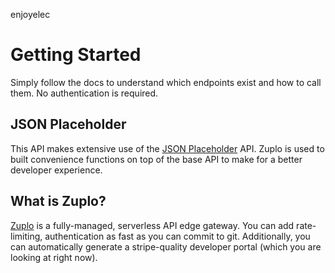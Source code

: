 enjoyelec
# Getting Started

Simply follow the docs to understand which endpoints exist and how to call them. No authentication is required.

## JSON Placeholder

This API makes extensive use of the [JSON Placeholder](https://jsonplaceholder.typicode.com/) API. Zuplo is used to built convenience functions on top of the base API to make for a better developer experience.

## What is Zuplo?

[Zuplo](https://zuplo.com/) is a fully-managed, serverless API edge gateway. You can add rate-limiting, authentication as fast as you can commit to git. Additionally, you can automatically generate a stripe-quality developer portal (which you are looking at right now).

